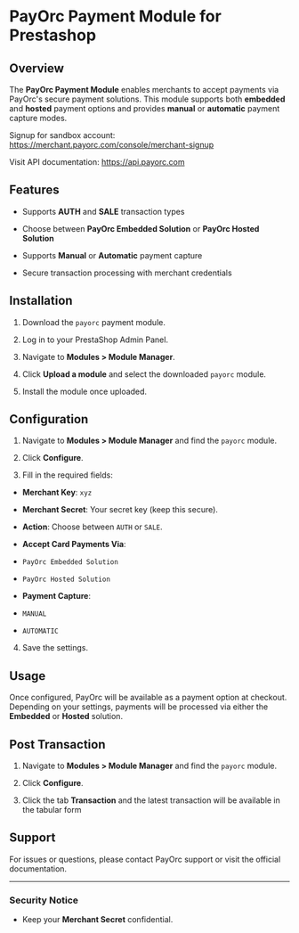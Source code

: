 ﻿
# PayOrc Payment Module for Prestashop

  

## Overview

The **PayOrc Payment Module** enables merchants to accept payments via PayOrc's secure payment solutions. This module supports both **embedded** and **hosted** payment options and provides **manual** or **automatic** payment capture modes.

Signup for sandbox account: https://merchant.payorc.com/console/merchant-signup

Visit API documentation: https://api.payorc.com
  

## Features

- Supports **AUTH** and **SALE** transaction types

- Choose between **PayOrc Embedded Solution** or **PayOrc Hosted Solution**

- Supports **Manual** or **Automatic** payment capture

- Secure transaction processing with merchant credentials

  

## Installation

1.  Download the  `payorc`  payment module.
    
2.  Log in to your PrestaShop Admin Panel.
    
3.  Navigate to  **Modules > Module Manager**.
    
4.  Click  **Upload a module**  and select the downloaded  `payorc`  module.
    
5.  Install the module once uploaded.

  

## Configuration


1.  Navigate to  **Modules > Module Manager**  and find the  `payorc`  module.
    
2.  Click  **Configure**.
    
3.  Fill in the required fields:
    

-   **Merchant Key**:  `xyz`
    
-   **Merchant Secret**: Your secret key (keep this secure).
    
-   **Action**: Choose between  `AUTH`  or  `SALE`.
    
-   **Accept Card Payments Via**:
    
-   `PayOrc Embedded Solution`
    
-   `PayOrc Hosted Solution`
    
-   **Payment Capture**:
    
-   `MANUAL`
    
-   `AUTOMATIC`
    

4.  Save the settings.

  

## Usage

Once configured, PayOrc will be available as a payment option at checkout. Depending on your settings, payments will be processed via either the **Embedded** or **Hosted** solution.



## Post Transaction

1.  Navigate to  **Modules > Module Manager**  and find the  `payorc`  module.
    
2.  Click  **Configure**.
3. Click the tab **Transaction** and the latest transaction will be available in the tabular form
  

## Support

For issues or questions, please contact PayOrc support or visit the official documentation.

  

---

  

### Security Notice

- Keep your **Merchant Secret** confidential.
